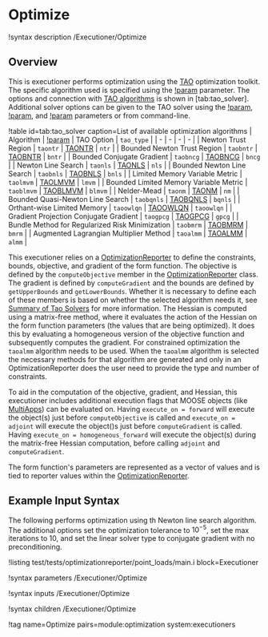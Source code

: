 # Optimize

!syntax description /Executioner/Optimize

## Overview

This is executioner performs optimization using the [TAO](https://petsc.org/release/docs/manual/tao/) optimization toolkit. The specific algorithm used is specified using the [!param](/Executioner/Optimize/tao_solver) parameter. The options and connection with [TAO algorithms](https://petsc.org/release/docs/manual/tao/#sec-tao-solvers) is shown in [tab:tao_solver]. Additional solver options can be given to the TAO solver using the [!param](/Executioner/Optimize/petsc_options), [!param](/Executioner/Optimize/petsc_options_iname), and [!param](/Executioner/Optimize/petsc_options_value) parameters or from command-line.

!table id=tab:tao_solver caption=List of available optimization algorithms
| Algorithm | [!param](/Executioner/Optimize/tao_solver) | TAO Option | `tao_type` |
| - | - | - | - |
| Newton Trust Region | `taontr` | [TAONTR](https://petsc.org/release/docs/manualpages/Tao/TAONTR/) | `ntr` |
| Bounded Newton Trust Region | `taobntr` | [TAOBNTR](https://petsc.org/release/docs/manualpages/Tao/TAOBNTR/) | `bntr` |
| Bounded Conjugate Gradient | `taobncg` | [TAOBNCG](https://petsc.org/release/docs/manualpages/Tao/TAOBNCG/) | `bncg` |
| Newton Line Search | `taonls` | [TAONLS](https://petsc.org/release/docs/manualpages/Tao/TAONLS/) | `nls` |
| Bounded Newton Line Search | `taobnls` | [TAOBNLS](https://petsc.org/release/docs/manualpages/Tao/TAOBNLS/) | `bnls` |
| Limited Memory Variable Metric | `taolmvm` | [TAOLMVM](https://petsc.org/release/docs/manualpages/Tao/TAOLMVM/) | `lmvm` |
| Bounded Limited Memory Variable Metric | `taoblmvm` | [TAOBLMVM](https://petsc.org/release/docs/manualpages/Tao/TAOBLMVM/) | `blmvm` |
| Nelder-Mead | `taonm` | [TAONM](https://petsc.org/release/docs/manualpages/Tao/TAONM/) | `nm` |
| Bounded Quasi-Newton Line Search | `taobqnls` | [TAOBQNLS](https://petsc.org/release/docs/manualpages/Tao/TAOBQNLS/) | `bqnls` |
| Orthant-wise Limited Memory | `taoowlqn` | [TAOOWLQN](https://petsc.org/release/docs/manualpages/Tao/TAOOWLQN/) | `taoowlqn` |
| Gradient Projection Conjugate Gradient | `taogpcg` | [TAOGPCG](https://petsc.org/release/docs/manualpages/Tao/TAOGPCG/) | `gpcg` |
| Bundle Method for Regularized Risk Minimization | `taobmrm` | [TAOBMRM](https://petsc.org/release/docs/manualpages/Tao/TAOBMRM/) | `bmrm` |
| Augmented Lagrangian Multiplier Method | `taoalmm` | [TAOALMM](https://petsc.org/release/manualpages/Tao/TAOALMM/) | `almm` |

This executioner relies on a
[OptimizationReporter](OptimizationReporter/index.md) to define the constraints,
bounds, objective, and gradient of the form function. The objective is defined by the
`computeObjective` member in the [OptimizationReporter](OptimizationReporter.h)
class. The gradient is defined by `computeGradient` and the bounds are defined
by `getUpperBounds` and `getLowerBounds`. Whether it is necessary to define each
of these members is based on whether the selected algorithm needs it, see
[Summary of Tao Solvers](https://petsc.org/release/overview/tao_solve_table/)
for more information. The Hessian is computed using a matrix-free method, where
it evaluates the action of the Hessian on the form function parameters (the
values that are being optimized). It does this by evaluating a homogeneous
version of the objective function and subsequently computes the gradient. For
constrained optimization the `taoalmm` algorithm needs to be used. When the
`taoalmm` algorithm is selected the necessary methods for that algorithm are
generated and only in an OptimizationReporter does the user need to provide
the type and number of constraints.

To aid in the computation of the objective, gradient, and Hessian, this executioner includes additional execution flags that MOOSE objects (like [MultiApps](MultiApps/index.md)) can be evaluated on. Having `execute_on = forward` will execute the object(s) just before `computeObjective` is called and `execute_on = adjoint` will execute the object()s just before `computeGradient` is called.  Having `execute_on = homogeneous_forward` will execute the object(s) during the matrix-free Hessian computation, before calling `adjoint` and `computeGradient`.

The form function's parameters are represented as a vector of values and is tied to reporter values within the [OptimizationReporter](OptimizationReporter/index.md).

## Example Input Syntax

The following performs optimization using th Newton line search algorithm. The additional options set the optimization tolerance to $10^{-5}$, set the max iterations to 10, and set the linear solver type to conjugate gradient with no preconditioning.

!listing test/tests/optimizationreporter/point_loads/main.i
         block=Executioner

!syntax parameters /Executioner/Optimize

!syntax inputs /Executioner/Optimize

!syntax children /Executioner/Optimize

!tag name=Optimize pairs=module:optimization system:executioners
